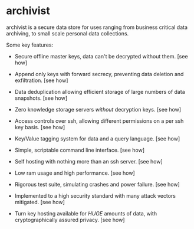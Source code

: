 # archivist

archivist is a secure data store for uses ranging from business critical data archiving,
to small scale personal data collections.

Some key features:

- Secure offline master keys, data can't be decrypted without them. [see how]

- Append only keys with forward secrecy, preventing data deletion and exfiltration. [see how]

- Data deduplication allowing efficient storage of large numbers of data snapshots. [see how]

- Zero knowledge storage servers *without* decryption keys. [see how]

- Access controls over ssh, allowing different permissions on a per ssh key basis. [see how]

- Key/Value tagging system for data and a query language. [see how]

- Simple, scriptable command line interface. [see how]

- Self hosting with nothing more than an ssh server. [see how]

- Low ram usage and high performance. [see how]

- Rigorous test suite, simulating crashes and power failure. [see how]

- Implemented to a high security standard with many attack vectors mitigated. [see how]

- Turn key hosting available for *HUGE* amounts of data, with cryptographically assured privacy. [see how]
